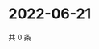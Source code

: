 # 2022-06-21

共 0 条

<!-- BEGIN WEIBO -->
<!-- 最后更新时间 Tue Jun 21 2022 15:14:01 GMT+0800 (China Standard Time) -->

<!-- END WEIBO -->
